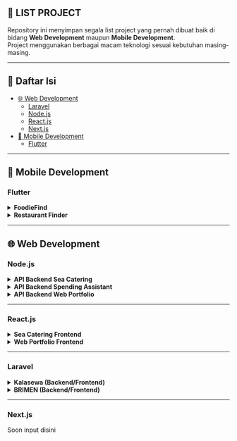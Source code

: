 ## 📂 LIST PROJECT

Repository ini menyimpan segala list project yang pernah dibuat baik di bidang **Web Development** maupun **Mobile Development**.  
Project menggunakan berbagai macam teknologi sesuai kebutuhan masing-masing.

---

## 📑 Daftar Isi
- [🌐 Web Development](#-web-development)
  - [Laravel](#laravel)
  - [Node.js](#nodejs)
  - [React.js](#reactjs)
  - [Next.js](#nextjs)
- [📱 Mobile Development](#-mobile-development)
  - [Flutter](#flutter)

---

## 📱 Mobile Development

### Flutter
<details>
  <summary><b>FoodieFind</b></summary>
  <br>
  
  ### 📸 Demo
  <img src="https://github.com/lintanganugerah/list-proyek/blob/main/assets/foodiefind.gif" width="200"></img>

  ### 📖 Deskripsi
  Aplikasi mobile untuk mencari resep masakan dari berbagai negara. Merupakan salah satu project course Flutter Bootcamp Dicoding. Dibangun dengan arsitektur MVVM. Terintegrasi dengan API publik, dan menggunakan state management provider

  ### 🛠️ Stack
  - Flutter
  - Dart
  - Provider
  - API

  ### 🔗 Link
  - [Repository](https://github.com/lintanganugerah/FoodieFind)

</details>

<details>
  <summary><b>Restaurant Finder</b></summary>
  <br>
  
  ### 📸 Demo
  <img src="" width="200"></img>

  ### 📖 Deskripsi
  Aplikasi mobile fungsional yang memungkinkan pengguna menemukan restoran, melihat detail, dan mengirimkan ulasan. Integrasi API untuk mengambil data restoran dan mengirimkan ulasan pengguna. 
  State management dengan Provider + sealed class. Switch tema light dan dark. Hero animation untuk transisi antar page. Implementasi data persistance lokal dengan shared preferences + sqlite.


  ### 🛠️ Stack
  - Flutter
  - Dart
  - State management Provider
  - API
  - SQFlite
  - Shared Preferences

  ### 🔗 Link
  - [Repository](https://github.com/lintanganugerah/flutter_restaurant)

</details>

---

## 🌐 Web Development

### Node.js
<details>
  <summary><b>API Backend Sea Catering</b></summary>
  <br>

  ### 📖 Deskripsi
  Backend API website catering yang di develop menggunakan Node, Express, Typescript, dan database mongodb. Terdapat fitur autentikasi, manage plan catering, subscription, dan testimoni.
  - Menerapkan Arsitektur DDD + clean code principles agar scalable, gampang di-maintain, dan memudahkan kolaborasi
  - Type-safety Development dengan TypeScript + Zod sebagai validasi data masuk.
  - Implementasi JWT, CSRF protection, rate limiting, role-based access, serta centralized error handling.
  - Logging terstruktur dengan Pino, repository pattern untuk data access, serta konfigurasi berbasis environment.
  - Menerapkan API versioning dan konsistensi response wrapper
  - Mendokumentasikan API dengan Postman & Swagger
  
  ### 🛠️ Stack
  - Nodejs
  - Express
  - MongoDB
  - Typescript
  - JWT
  - Zod
  - Logger Pino

  ### 🔗 Link
  - [Repository](https://github.com/lintanganugerah/fullstack-mern-sea-compfest/tree/main/backend)

</details>

<details>
  <summary><b>API Backend Spending Assistant</b></summary>
  <br>
  
  ### 📸 Screenshot
  <img src="" width="200"></img>

  ### 📖 Deskripsi
  Backend API untuk aplikasi web berbasis AI yang dirancang untuk membantu pengguna mengelola pembelian impulsif. API ini bertanggung jawab mengelola alur logika interaksi dengan LLM (via Openrouter) dan mengirimkan analisis serta saran keuangan secara real-time kepada pengguna menggunakan teknologi Server-Sent Events (SSE) yang efisien.

  ### 🛠️ Stack
  - Node js (Express)
  - Javascript
  - OpenAI SDK
  - JOI (Validator)

  ### 🔗 Link
  - [Repository](https://github.com/lintanganugerah/flutter_restaurant)

</details>

<details>
  <summary><b>API Backend Web Portfolio</b></summary>
  <br>

  ### 📖 Deskripsi
  Backend API untuk web portfolio, dibangun dengan fokus pada keterbacaan kode, maintainability, siap deployment dan kemudahan kolaborasi. API telah di deploy pada Alibaba cloud server
  - Implementasi JWT untuk autentikasi, validasi input menggunakan JOI, CSRF protection, rate limiting, dan role-based access
  - Logging terpusat menggunakan library logger untuk memudahkan debugging dan monitoring.
  - Implementasi API versioning dari awal untuk memudahkan transisi jika ada update major
  - API terdokumentasi dengan baik di swagger maupun postman
  - Sudah menggunakan Docker untuk environment yang konsisten dan mudah di-deploy ke cloud
  
  ### 🛠️ Stack
  - Nodejs
  - Express
  - MongoDB
  - Docker
  - JWT
  - JOI
  - Logger

  ### 🔗 Link
  - [Repository](https://github.com/Mabaryok-co/portfoliobackend-boilerplate)

</details>

---

### React.js
<details>
  <summary><b>Sea Catering Frontend</b></summary>
  <br>

  <img src="https://github.com/lintanganugerah/list-proyek/blob/main/assets/seacatering.gif" width="720"></img>

  ### 📖 Deskripsi
  Frontend untuk aplikasi SEA Catering, dibangun menggunakan React + TypeScript + Vite + Redux Toolkit Query. Frontend Terkoneksi dengan backend API, reusable components, responsive layout, dan user friendly.
  
  ### 🛠️ Stack
  - React Js
  - Redux
  - Vite
  - Tailwind

  ### 🔗 Link
  - [Repository](https://github.com/lintanganugerah/fullstack-mern-sea-compfest/tree/main/frontend)

</details>

<details>
  <summary><b>Web Portfolio Frontend</b></summary>
  <br>

  ### 📖 Deskripsi
  Website portfolio pribadi yang responsive dan user-friendly. Dibangun dengan menerapkan reusable component, dan state management redux untuk handle data efisien. Website telah di deploy pada vercel
  
  ### 🛠️ Stack
  - React Js
  - Redux
  - Vite
  - Tailwind

  ### 🔗 Link
  - [Website](https://lintang.dev)
  - [Repository]([https://github.com/lintanganugerah/fullstack-mern-sea-compfest/tree/main/frontend](https://github.com/lintanganugerah/portfolio-frontend))

</details>

---

### Laravel
<details>
  <summary><b>Kalasewa (Backend/Frontend)</b></summary>
  <br>
  
  ### 📸 Demo
  ![Demo Project](https://github.com/lintanganugerah/list-proyek/blob/main/assets/kalasewa.gif)

  ### 📖 Deskripsi
  Aplikasi platform penyewaan untuk mengatasi masalah dalam penyewaan kostum cosplay. Menggunakan Agile sprints dan UAT lebih dari 10 pengguna. Implementasi pembayaran menggunakan Midtrans. Berhasil mengatasi permasalahan Penyewa (customer) dan pemilik kostum (owner / penjual) berdasarkan hasil pengujian akhir dengan pengguna langsung

  ### 🛠️ Stack
  - Laravel 11
  - MySQL
  - Bootstrap 5
  - Midtrans

  ### 🔗 Link
  - [Live Demo](https://kalasewa.nzproject.web.id/)

</details>

<details>
  <summary><b>BRIMEN (Backend/Frontend)</b></summary>
  <br>
  
  ### 📸 Demo
  ![Demo Project](https://github.com/lintanganugerah/list-proyek/blob/main/assets/brimen.gif)

  ### 📖 Deskripsi
  Website manajemen dokumen arsip untuk mempercepat pencarian dokumen, meningkatkan akurasi pencatatan, dan mengurangi risiko operasional. Terdapat fitur manajemen data dan dokumen nasabah, autentikasi login role-based, manajemen user, riwayat semua aktivitas unit, dan catatan peminjaman dokumen

  ### 🛠️ Stack
  - Laravel 10
  - MySQL
  - Bootstrap 5

  ### 🔗 Link
  - [Live Demo](https://docman.nzproject.web.id/)

</details>

---

### Next.js
Soon input disini
